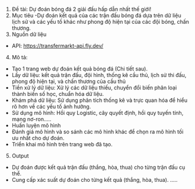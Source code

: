 1. Đề tài: Dự đoán bóng đá 2 giải đấu hấp dẫn nhất thế giới!
2. Mục tiêu
-Dự đoán kết quả của các trận đấu bóng đá dựa trên dữ liệu lịch sử và các yếu tố khác như phong độ hiện tại của các đội bóng, chấn thương.
3. Nguồn dữ liệu
- API: https://transfermarkt-api.fly.dev/
4. Mô tả:
- Tạo 1 trang web dự đoán kết quả bóng đá (Chi tiết sau).
- Lấy dữ liệu: kết quả trận đấu, đội hình, thống kê cầu thủ, lịch sử thi đấu, phong độ hiện tại, và chấn thương của cầu thủ
- Tiền xử lý dữ liệu: Xử lý các dữ liệu thiếu, chuyển đổi biến phân loại thành biến số học, chuẩn hóa dữ liệu.
- Khám phá dữ liệu: Sử dụng phân tích thống kê và trực quan hóa để hiểu rõ hơn về các yếu tố ảnh hưởng.
- Sử dụng mô hình: Hồi quy Logistic, cây quyết định, hồi quy tuyến tính, mạng nơ-ron.....
- Huấn luyện mô hình
- Đánh giá mô hình và so sánh các mô hình khác để chọn ra mô hình tối ưu nhất cho dự đoán.
- Triển khai mô hình trên trang web đã tạo.
5. Output
- Dự đoán được kết quả trận đấu (thắng, hòa, thua) cho từng trận đấu cụ thể.
- Cung cấp xác suất dự đoán cho từng kết quả (thắng, hòa, thua).
.....
